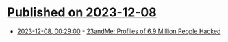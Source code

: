 # [Published on 2023-12-08](index.md)

* [2023-12-08, 00:29:00](https://soylentnews.org/article.pl?sid=23/12/07/0512225&from=rss) - [23andMe: Profiles of 6.9 Million People Hacked](https://soylentnews.org/article.pl?sid=23/12/07/0512225&from=rss)
